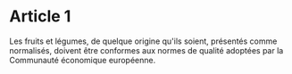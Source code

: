 # Article 1

Les fruits et légumes, de quelque origine qu'ils soient, présentés comme normalisés, doivent être conformes aux normes de qualité adoptées par la Communauté économique européenne.
